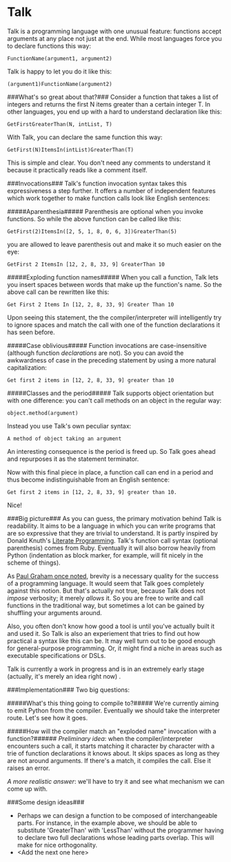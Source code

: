 Talk
====

Talk is a programming language with one unusual feature: functions accept arguments at any place not just at the end. While most languages force you to declare functions this way:

    FunctionName(argument1, argument2)

Talk is happy to let you do it like this:

    (argument1)FunctionName(argument2)

###What's so great about that?###
Consider a function that takes a list of integers and returns the first N items greater than a certain integer T. In other languages, you end up with a hard to understand declaration like this:
    
    GetFirstGreaterThan(N, intList, T)
    
With Talk, you can declare the same function this way:

    GetFirst(N)ItemsIn(intList)GreaterThan(T)
    
This is simple and clear. You don't need any comments to understand it because it practically reads like a comment itself. 

###Invocations###
Talk's function invocation syntax takes this expressiveness a step further. It offers a number of independent features which work together to make function calls look like English sentences: 

#####Aparenthesia#####
Parenthesis are optional when you invoke functions. So while the above function can be called like this:

    GetFirst(2)ItemsIn([2, 5, 1, 8, 0, 6, 3])GreaterThan(5)

you are allowed to leave parenthesis out and make it so much easier on the eye:

    GetFirst 2 ItemsIn [12, 2, 8, 33, 9] GreaterThan 10

#####Exploding function names#####
When you call a function, Talk lets you insert spaces between words that make up the function's name. So the above call can be rewritten like this:

    Get First 2 Items In [12, 2, 8, 33, 9] Greater Than 10

Upon seeing this statement, the the compiler/interpreter will intelligently try to ignore spaces and match the call with one of the function declarations it has seen before.

#####Case oblivious#####
Function invocations are case-insensitive (although function _declarations_ are not). So you can avoid the awkwardness of case in the preceding statement by using a more natural capitalization:

    Get first 2 items in [12, 2, 8, 33, 9] greater than 10


#####Classes and the period#####
Talk supports object orientation but with one difference: you can't call methods on an object in the regular way:
    
    object.method(argument)

Instead you use Talk's own peculiar syntax:
    
    A method of object taking an argument
    
An interesting consequence is the period is freed up. So Talk goes ahead and repurposes it as the statement terminator. 

Now with this final piece in place, a function call can end in a period and thus become indistinguishable from an English sentence:

    Get first 2 items in [12, 2, 8, 33, 9] greater than 10.
    
Nice!

###Big picture###
As you can guess, the primary motivation behind Talk is readability. It aims to be a language in which you can write programs that are so expressive that they are trivial to understand. It is partly inspired by Donald Knuth's [Literate Programming](http://en.wikipedia.org/wiki/Literate_programming). Talk's function call syntax (optional parenthesis) comes from Ruby. Eventually it will also borrow heavily from Python (indentation as block marker, for example, will fit nicely in the scheme of things).

As [Paul Graham once noted](http://paulgraham.com/langdes.html), brevity is a necessary quality for the success of a programming language. It would seem that Talk goes completely against this notion. But that's actually not true, because Talk does not _impose_ verbosity; it merely _allows_ it. So you are free to write and call functions in the traditional way, but sometimes a lot can be gained by shuffling your arguments around.

Also, you often don't know how good a tool is until you've actually built it and used it. So Talk is also an experiement that tries to find out how practical a syntax like this can be. It may well turn out to be good enough for general-purpose programming. Or, it might find a niche in areas such as executable specifications or DSLs.

Talk is currently a work in progress and is in an extremely early stage (actually, it's merely an idea right now) .

###Implementation###
Two big questions:

#####What's this thing going to compile to?#####
We're currently aiming to emit Python from the compiler. Eventually we should take the interpreter route. Let's see how it goes.

#####How will the compiler match an "exploded name" invocation with a function?######
*Preliminary idea*: when the compiler/interpreter encounters such a call, it starts matching it character by character with a trie of function declarations it knows about. It skips spaces as long as they are not around arguments. If there's a match, it compiles the call. Else it raises an error.

*A more realistic answer*: we'll have to try it and see what mechanism we can come up with.



###Some design ideas###
- Perhaps we can design a function to be composed of interchangeable parts. For instance, in the example above, we should be able to substitute 'GreaterThan' with 'LessThan' without the programmer having to declare two full declarations whose leading parts overlap. This will make for nice orthogonality.
- \<Add the next one here\>
